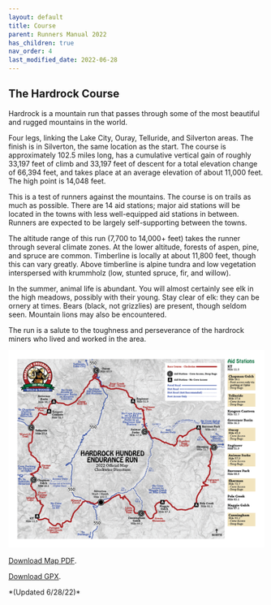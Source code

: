 ```yaml
---
layout: default
title: Course
parent: Runners Manual 2022
has_children: true
nav_order: 4
last_modified_date: 2022-06-28
---
```

## The Hardrock Course

Hardrock is a mountain run that passes through some of the most beautiful and rugged mountains in the world.

Four legs, linking the Lake City, Ouray, Telluride, and Silverton areas. The finish is in Silverton, the same location as the start. The course is approximately 102.5 miles long, has a cumulative vertical gain of roughly 33,197 feet of climb and 33,197 feet of descent for a total elevation change of 66,394 feet, and takes place at an average elevation of about 11,000 feet. The high point is 14,048 feet.

This is a test of runners against the mountains. The course is on trails as much as possible. There are 14 aid stations; major aid stations will be located in the towns with less well-equipped aid stations in between. Runners are expected to be largely self-supporting between the towns.

The altitude range of this run (7,700 to 14,000+ feet) takes the runner through several climate zones. At the lower altitude, forests of aspen, pine, and spruce are common. Timberline is locally at about 11,800 feet, though this can vary greatly. Above timberline is alpine tundra and low vegetation interspersed with krummholz (low, stunted spruce, fir, and willow).

In the summer, animal life is abundant. You will almost certainly see elk in the high meadows, possibly with their young. Stay clear of elk: they can be ornery at times. Bears (black, not grizzlies) are present, though seldom seen. Mountain lions may also be encountered.

The run is a salute to the toughness and perseverance of the hardrock miners who lived and worked in the area.

<img src="/assets/images/HR100-2022-CW-Map-Sidebar.png">

<p><a href="/pdf/HR100-2022-CW-Map-Sidebar.pdf">Download Map PDF</a>.</p>
<p><a href="https://www.hardrock100.com/files/course/HR100-Course-Clockwise.gpx">Download GPX</a>.</p>*(Updated 6/28/22)*
